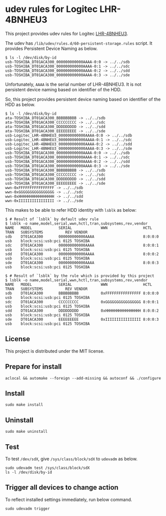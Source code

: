 # udev rules for Logitec LHR-4BNHEU3

This project provides udev rules for Logitec [LHR-4BNHEU3](http://www.logitec.co.jp/products/hd/lhrbnu3/).

The udev has `/lib/udev/rules.d/60-persistent-storage.rules` script.
It provides Persistent Device Naming as below.

~~~
$ ls -l /dev/disk/by-id
usb-TOSHIBA_DT01ACA300_000000000000AAAA-0:0 -> ../../sdb
usb-TOSHIBA_DT01ACA300_000000000000AAAA-0:1 -> ../../sdc
usb-TOSHIBA_DT01ACA300_000000000000AAAA-0:2 -> ../../sdd
usb-TOSHIBA_DT01ACA300_000000000000AAAA-0:3 -> ../../sde
~~~

Unfortunately, `AAAA` is the serial number of LHR-4BNHEU3.
It is not persistent device naming based on identifier of the HDD.

So, this project provides persistent device naming based on identifier of the HDD as below.

~~~
$ ls -l /dev/disk/by-id
ata-TOSHIBA_DT01ACA300_BBBBBBBBB -> ../../sdb
ata-TOSHIBA_DT01ACA300_CCCCCCCCC -> ../../sdc
ata-TOSHIBA_DT01ACA300_DDDDDDDDD -> ../../sdd
ata-TOSHIBA_DT01ACA300_EEEEEEEEE -> ../../sde
usb-Logitec_LHR-4BNHEU3_000000000000AAAA-0:0 -> ../../sdb
usb-Logitec_LHR-4BNHEU3_000000000000AAAA-0:1 -> ../../sdc
usb-Logitec_LHR-4BNHEU3_000000000000AAAA-0:2 -> ../../sdd
usb-Logitec_LHR-4BNHEU3_000000000000AAAA-0:3 -> ../../sde
usb-TOSHIBA_DT01ACA300_000000000000AAAA-0:0 -> ../../sdb
usb-TOSHIBA_DT01ACA300_000000000000AAAA-0:1 -> ../../sdc
usb-TOSHIBA_DT01ACA300_000000000000AAAA-0:2 -> ../../sdd
usb-TOSHIBA_DT01ACA300_000000000000AAAA-0:3 -> ../../sde
usb-TOSHIBA_DT01ACA300_BBBBBBBBB -> ../../sdb
usb-TOSHIBA_DT01ACA300_CCCCCCCCC -> ../../sdc
usb-TOSHIBA_DT01ACA300_DDDDDDDDD -> ../../sdd
usb-TOSHIBA_DT01ACA300_EEEEEEEEE -> ../../sde
wwn-0xFFFFFFFFFFFFFFFF -> ../../sdb
wwn-0xGGGGGGGGGGGGGGGG -> ../../sdc
wwn-0xHHHHHHHHHHHHHHHH -> ../../sdd
wwn-0xIIIIIIIIIIIIIIII -> ../../sde
~~~

This makes to be able to refer HDD identity with `lsblk` as below:
~~~
$ # Result of `lsblk` by default udev rule
$ lsblk -o name,model,serial,wwn,hctl,tran,subsystems,rev,vendor
NAME   MODEL            SERIAL             WWN                HCTL       TRAN   SUBSYSTEMS          REV VENDOR
sdb    DT01ACA300       000000000000AAAA                      8:0:0:0    usb    block:scsi:usb:pci 0125 TOSHIBA
sdc    DT01ACA300       000000000000AAAA                      8:0:0:1    usb    block:scsi:usb:pci 0125 TOSHIBA
sdd    DT01ACA300       000000000000AAAA                      8:0:0:2    usb    block:scsi:usb:pci 0125 TOSHIBA
sde    DT01ACA300       000000000000AAAA                      8:0:0:3    usb    block:scsi:usb:pci 0125 TOSHIBA

$ # Result of `lsblk` by the rule which is provided by this project
$ lsblk -o name,model,serial,wwn,hctl,tran,subsystems,rev,vendor
NAME   MODEL            SERIAL             WWN                HCTL       TRAN   SUBSYSTEMS          REV VENDOR
sdb    DT01ACA300       BBBBBBBBB          0xFFFFFFFFFFFFFFFF 8:0:0:0    usb    block:scsi:usb:pci 0125 TOSHIBA
sdc    DT01ACA300       CCCCCCCCC          0xGGGGGGGGGGGGGGGG 8:0:0:1    usb    block:scsi:usb:pci 0125 TOSHIBA
sdd    DT01ACA300       DDDDDDDDD          0xHHHHHHHHHHHHHHHH 8:0:0:2    usb    block:scsi:usb:pci 0125 TOSHIBA
sde    DT01ACA300       EEEEEEEEE          0xIIIIIIIIIIIIIIII 8:0:0:3    usb    block:scsi:usb:pci 0125 TOSHIBA
~~~

## License

This project is distributed under the MIT license.

## Prepare for install 

~~~
aclocal && automake --foreign --add-missing && autoconf && ./configure
~~~

## Install

~~~
sudo make install
~~~

## Uninstall

~~~
sudo make uninstall
~~~

## Test

To test `/dev/sdX`, give `/sys/class/block/sdX` to `udevadm` as below.

~~~
sudo udevadm test /sys/class/block/sdX
ls -l /dev/disk/by-id
~~~

## Trigger all devices to change action

To reflect installed settings immediately, run below command.

~~~
sudo udevadm trigger
~~~

